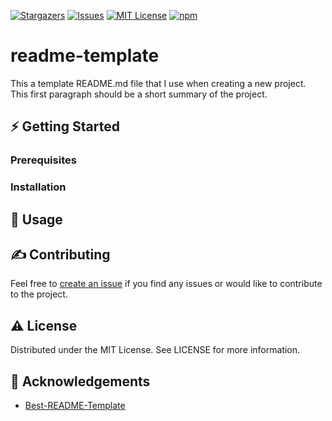 [![Stargazers](https://img.shields.io/github/stars/lhansford/readme-template?style=flat-square)](https://github.com/lhansford/readme-template/stargazers)
[![Issues](https://img.shields.io/github/issues-raw/lhansford/readme-template?style=flat-square)](https://github.com/lhansford/readme-template/issues)
[![MIT License](https://img.shields.io/github/license/lhansford/readme-template?style=flat-square)](https://github.com/lhansford/readme-template/LICENSE.md)
[![npm](https://img.shields.io/npm/dm/microformats?style=flat-square)](https://www.npmjs.com/package/microformats)

# readme-template

This a template README.md file that I use when creating a new project. This first paragraph should
be a short summary of the project.

## ⚡ Getting Started

### Prerequisites

### Installation

## 📖 Usage

## ✍️ Contributing

Feel free to [create an issue](https://github.com/lhansford/readme-template/issues) if you find any
issues or would like to contribute to the project.

## ⚠️ License

Distributed under the MIT License. See LICENSE for more information.

## 🙏 Acknowledgements

- [Best-README-Template](https://github.com/othneildrew/Best-README-Template)
